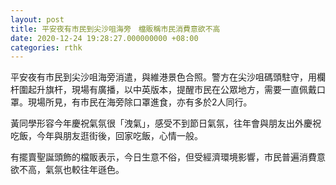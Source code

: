 ```yaml
---
layout: post
title: 平安夜有市民到尖沙咀海旁　檔販稱市民消費意欲不高
date: 2020-12-24 19:28:27.000000000 +08:00
categories: rthk
---
```


平安夜有市民到尖沙咀海旁消遣，與維港景色合照。警方在尖沙咀碼頭駐守，用欄杆圍起升旗杆，現場有廣播，以中英版本，提醒市民在公眾地方，需要一直佩戴口罩。現場所見，有市民在海旁除口罩進食，亦有多於2人同行。

黃同學形容今年慶祝氣氛很「洩氣」，感受不到節日氣氛，往年會與朋友出外慶祝吃飯，今年與朋友逛街後，回家吃飯，心情一般。

有擺賣聖誕頭飾的檔販表示，今日生意不俗，但受經濟環境影響，市民普遍消費意欲不高，氣氛也較往年遜色。

